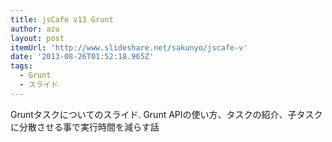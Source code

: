 ```yaml
---
title: jsCafe v13 Grunt
author: azu
layout: post
itemUrl: 'http://www.slideshare.net/sakunyo/jscafe-v'
date: '2013-08-26T01:52:18.965Z'
tags:
  - Grunt
  - スライド
---
```

Gruntタスクについてのスライド.
Grunt APIの使い方、タスクの紹介、子タスクに分散させる事で実行時間を減らす話
